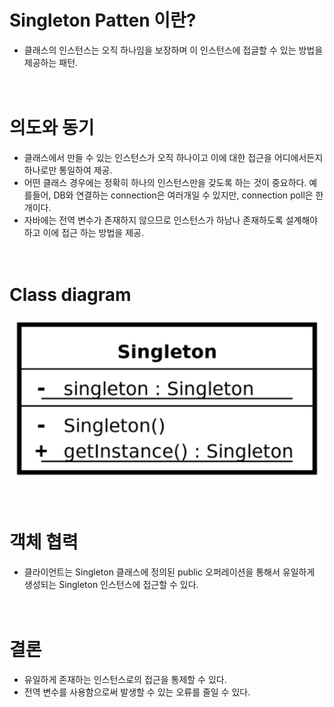 
Singleton Patten 이란?
=====================
- 클래스의 인스턴스는 오직 하나임을 보장하며 이 인스턴스에 접글할 수 있는 방법을 제공하는 패턴.
  </br></br></br>


# 의도와 동기
- 클래스에서 만들 수 있는 인스턴스가 오직 하나이고 이에 대한 접근을 어디에서든지 하나로만 통일하여 제공.
- 어떤 클래스 경우에는 정확히 하나의 인스턴스만을 갖도록 하는 것이 중요하다. 예를들어, DB와 연결하는 connection은 여러개일 수 있지만, connection poll은 한 개이다.
- 자바에는 전역 변수가 존재하지 않으므로 인스턴스가 하남나 존재하도록 설계해야 하고 이에 접근 하는 방법을 제공.
  </br></br></br>

# Class diagram
![screens](../img/singleton.png)
</br></br></br>

# 객체 협력
- 클라이언트는 Singleton 클래스에 정의된 public 오퍼레이션을 통해서 유일하게 생성되는 Singleton 인스턴스에 접근할 수 있다.
  </br></br></br>

# 결론
- 유일하게 존재하는 인스턴스로의 접근을 통제할 수 있다.
- 전역 변수를 사용함으로써 발생할 수 있는 오류를 줄일 수 있다.